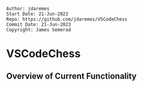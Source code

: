 ```
Author: jdaremes
Start Date: 21-Jun-2023
Repo: https://github.com/jdaremes/VSCodeChess
Commit Date: 21-Jun-2023
Copyright: James Semerad
```
# VSCodeChess

## Overview of Current Functionality
